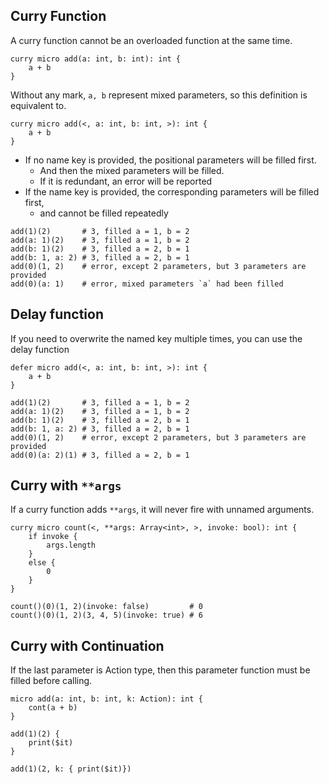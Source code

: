 ## Curry Function

A curry function cannot be an overloaded function at the same time.

```vk
curry micro add(a: int, b: int): int {
    a + b
}
```

Without any mark, `a, b` represent mixed parameters, so this definition is equivalent to.

```vk
curry micro add(<, a: int, b: int, >): int {
    a + b
}
```

- If no name key is provided, the positional parameters will be filled first.
  - And then the mixed parameters will be filled.
  - If it is redundant, an error will be reported
- If the name key is provided, the corresponding parameters will be filled first,
  - and cannot be filled repeatedly

```vk
add(1)(2)       # 3, filled a = 1, b = 2
add(a: 1)(2)    # 3, filled a = 1, b = 2
add(b: 1)(2)    # 3, filled a = 2, b = 1
add(b: 1, a: 2) # 3, filled a = 2, b = 1
add(0)(1, 2)    # error, except 2 parameters, but 3 parameters are provided
add(0)(a: 1)    # error, mixed parameters `a` had been filled
```

## Delay function

If you need to overwrite the named key multiple times, you can use the delay function

```vk
defer micro add(<, a: int, b: int, >): int {
    a + b
}
```



```vk
add(1)(2)       # 3, filled a = 1, b = 2
add(a: 1)(2)    # 3, filled a = 1, b = 2
add(b: 1)(2)    # 3, filled a = 2, b = 1
add(b: 1, a: 2) # 3, filled a = 2, b = 1
add(0)(1, 2)    # error, except 2 parameters, but 3 parameters are provided
add(0)(a: 2)(1) # 3, filled a = 2, b = 1
```


## Curry with `**args`

If a curry function adds `**args`, it will never fire with unnamed arguments.

```vk
curry micro count(<, **args: Array<int>, >, invoke: bool): int {
    if invoke {
        args.length
    }
    else {
        0
    }
}
```

```vk
count()(0)(1, 2)(invoke: false)         # 0
count()(0)(1, 2)(3, 4, 5)(invoke: true) # 6
```


## Curry with Continuation

If the last parameter is Action type, then this parameter function must be filled before calling.

```vk
micro add(a: int, b: int, k: Action): int {
    cont(a + b)
}
```




```vk
add(1)(2) {
    print($it)
}

add(1)(2, k: { print($it)})
```

